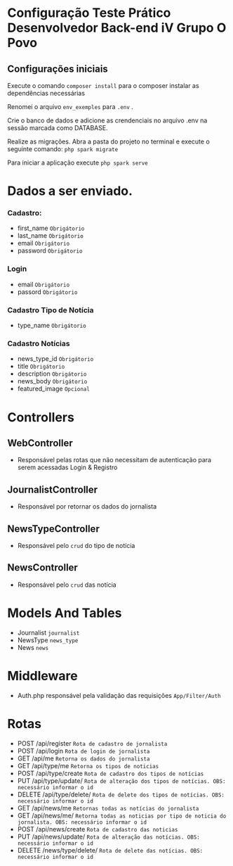 # Configuração Teste Prático Desenvolvedor Back-end iV Grupo O Povo

## Configurações iniciais

Execute o comando `composer install` para o composer instalar as dependências necessárias

Renomei o arquivo `env_exemples` para `.env` .

Crie o banco de dados e adicione as crendenciais no arquivo .env na sessão marcada como DATABASE.

Realize as migrações.
    Abra a pasta do projeto no terminal e execute o seguinte comando:
        `php spark migrate`


Para iniciar a aplicação execute `php spark serve`

# Dados a ser enviado.

### Cadastro:
* first_name  `Obrigátorio`
* last_name   `Obrigátorio`
* email       `Obrigátorio`
* password    `Obrigátorio`

### Login
* email  `Obrigátorio`
* passord  `Obrigátorio`

### Cadastro Tipo de Notícia
* type_name   `Obrigátorio`

### Cadastro Notícias
* news_type_id  `Obrigátorio`
* title  `Obrigátorio`
* description  `Obrigátorio`
* news_body  `Obrigátorio`
* featured_image  `Opcional`


# Controllers

## WebController
* Responsável pelas rotas que não necessitam de autenticação para serem acessadas  Login & Registro  

## JournalistController
* Responsável por retornar os dados do jornalista

## NewsTypeController
* Responsável pelo `crud` do tipo de notícia 

## NewsController
* Responsável pelo `crud` das notícia 

# Models And Tables
*  Journalist `journalist`  
*  NewsType `news_type`  
*  News `news`

# Middleware
* Auth.php responsável pela validação das requisições `App/Filter/Auth`

# Rotas
* POST /api/register  `Rota de cadastro de jornalista`
* POST /api/login  `Rota de login de jornalista`
* GET /api/me  `Retorna os dados do jornalista`
* GET /api/type/me  `Retorna os tipos de noticias`
* POST /api/type/create  `Rota de cadastro dos tipos de notícias`
* PUT /api/type/update/  `Rota de alteração dos tipos de notícias. OBS: necessário informar o id`
* DELETE /api/type/delete/  `Rota de delete dos tipos de notícias. OBS: necessário informar o id`
* GET /api/news/me  `Retornas todas as notícias do jornalista`
* GET /api/news/me/  `Retorna todas as noticias por tipo de noticia do jornalista. OBS: necessário informar o id`
* POST /api/news/create  `Rota de cadastro das noticias`
* PUT /api/news/update/  `Rota de alteração das notícias. OBS: necessário informar o id`
* DELETE /news/type/delete/  `Rota de delete das notícias. OBS: necessário informar o id`








